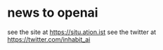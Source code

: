 # news to openai

see the site at https://situ.ation.ist
see the twitter at https://twitter.com/inhabit_ai
